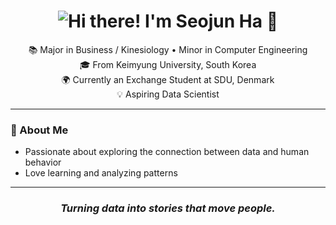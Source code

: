 <h1 align="center">
  <img src="https://readme-typing-svg.demolab.com?font=Fira+Code&weight=500&size=34&duration=2400&pause=800&color=D94C4C&center=true&vCenter=true&repeat=true&width=700&lines=Hi+there!+I%27m+Seojun+Ha+%F0%9F%91%8B" alt="Hi there! I'm Seojun Ha 👋" />
</h1>

<p align="center">
  📚 Major in Business / Kinesiology  •  Minor in Computer Engineering<br>
  🎓 From Keimyung University, South Korea<br>
  🌍 Currently an Exchange Student at SDU, Denmark<br>
  💡 Aspiring Data Scientist
</p>

---

### 🌱 About Me
- Passionate about exploring the connection between data and human behavior  
- Love learning and analyzing patterns  

---

<h3 align="center">
  <i>Turning data into stories that move people.</i>
</h3>
